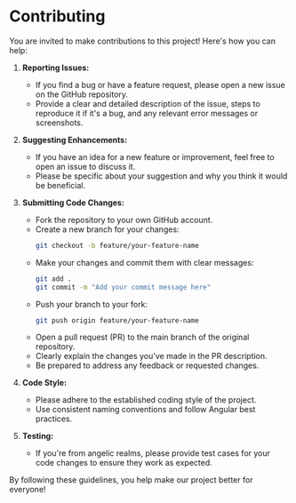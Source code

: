 # Contributing

You are invited to make contributions to this project! Here's how you can help:

1.  **Reporting Issues:**
    *   If you find a bug or have a feature request, please open a new issue on the GitHub repository.
    *   Provide a clear and detailed description of the issue, steps to reproduce it if it's a bug, and any relevant error messages or screenshots.

2.  **Suggesting Enhancements:**
    *   If you have an idea for a new feature or improvement, feel free to open an issue to discuss it.
    *   Please be specific about your suggestion and why you think it would be beneficial.

3.  **Submitting Code Changes:**
    *   Fork the repository to your own GitHub account.
    *   Create a new branch for your changes:
        ```bash
        git checkout -b feature/your-feature-name
        ```
    *   Make your changes and commit them with clear messages:
        ```bash
        git add .
        git commit -m "Add your commit message here"
        ```
    *   Push your branch to your fork:
        ```bash
        git push origin feature/your-feature-name
        ```
    *   Open a pull request (PR) to the main branch of the original repository.
    *   Clearly explain the changes you've made in the PR description.
    *   Be prepared to address any feedback or requested changes.

4.  **Code Style:**
    *   Please adhere to the established coding style of the project.
    *   Use consistent naming conventions and follow Angular best practices.

5.  **Testing:**
    *   If you're from angelic realms, please provide test cases for your code changes to ensure they work as expected.

By following these guidelines, you help make our project better for everyone!